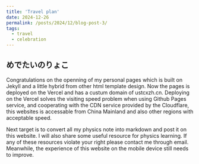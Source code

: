 ```yaml
---
title: 'Travel plan'
date: 2024-12-26
permalink: /posts/2024/12/blog-post-3/
tags:
  - travel
  - celebration
---
```

めでたいのりょこ 
------

Congratulations on the openning of my personal pages which is built on Jekyll and a little hybrid from other html template design. Now the pages is deployed on the Vercel and has a custum domain of ustcxzh.cn. Deploying on the Vercel solves the visiting speed problem when using Github Pages service, and cooperating with the CDN service provided by the Cloudflare, this websites is accessable from China Mainland and also other regions with acceptable speed.

Next target is to convert all my physics note into markdown and post it on this website. I will also share some useful resource for physics learning. If any of these resources violate your right please contact me through email. Meanwhile, the experience of this website on the mobile device still needs to improve.
